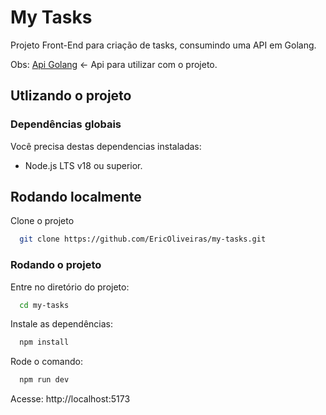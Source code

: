 # My Tasks

Projeto Front-End para criação de tasks, consumindo uma API em Golang.

Obs: [Api Golang](https://github.com/EricOliveiras/basic-crud-go) <- Api para utilizar com o projeto.

## Utlizando o projeto
### Dependências globais

Você precisa destas dependencias instaladas:

- Node.js LTS v18 ou superior.
## Rodando localmente
Clone o projeto
```bash
  git clone https://github.com/EricOliveiras/my-tasks.git
```
### Rodando o projeto

Entre no diretório do projeto:

```bash
  cd my-tasks
```
Instale as dependências:

```bash
  npm install
```
Rode o comando:

```bash
  npm run dev
```

Acesse: http://localhost:5173
